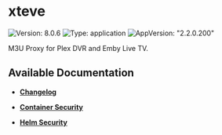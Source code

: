# xteve

![Version: 8.0.6](https://img.shields.io/badge/Version-8.0.6-informational?style=flat-square) ![Type: application](https://img.shields.io/badge/Type-application-informational?style=flat-square) ![AppVersion: "2.2.0.200"](https://img.shields.io/badge/AppVersion-"2.2.0.200"-informational?style=flat-square)

M3U Proxy for Plex DVR and Emby Live TV.

## Available Documentation

- [**Changelog**](CHANGELOG)

- [**Container Security**](container-security)

- [**Helm Security**](helm-security)

